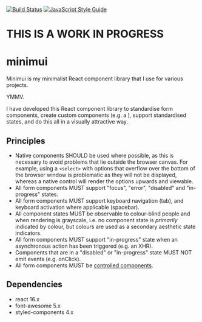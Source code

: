 [![Build Status](https://travis-ci.org/bjnortier/minimui.png?branch=master)](https://travis-ci.org/bjnortier/minimui)
[![JavaScript Style Guide](https://img.shields.io/badge/code_style-standard-brightgreen.svg)](https://standardjs.com)

# THIS IS A WORK IN PROGRESS

# minimui

Minimui is my minimalist React component library that I use for various projects.

YMMV.

I have developed this React component library to standardise form components, create custom components (e.g. a <Switch />), support standardised states, and do this all in a visually attractive way.

## Principles

- Native components SHOULD be used where possible, as this is necessary to avoid problems that lie outside the browser canvas. For example, using a ```<select>``` with options that overflow over the bottom of the browser window is problematic as they will not be displayed, whereas a native control will render the options upwards and viewable.
- All form components MUST support "focus", "error", "disabled" and "in-progress" states.
- All form components MUST support keyboard navigation (tab), and keyboard activation where applicable (spacebar).
- All component states MUST be observable to colour-blind people and when rendering is grayscale, i.e. no component state is *primarily* indicated by colour, but colours are used as a secondary aesthetic state indicators.
- All form components MUST support "in-progress" state when an asynchronous action has been triggered (e.g. an XHR).
- Components that are in a "disabled" or "in-progress" state MUST NOT emit events (e.g. onClick).
- All form components MUST be [controlled components](https://reactjs.org/docs/uncontrolled-components.html).

## Dependencies

- react 16.x
- font-awesome 5.x
- styled-components 4.x
